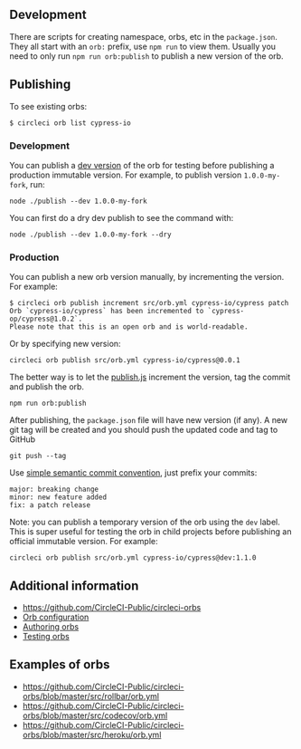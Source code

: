 ## Development

There are scripts for creating namespace, orbs, etc in the `package.json`. They all start with an `orb:` prefix, use `npm run` to view them. Usually you need to only run `npm run orb:publish` to publish a new version of the orb.

## Publishing

To see existing orbs:

```shell
$ circleci orb list cypress-io
```

### Development

You can publish a [dev version](https://github.com/CircleCI-Public/config-preview-sdk/blob/master/docs/orbs-authoring.md) of the orb for testing before publishing a production immutable version. For example, to publish version `1.0.0-my-fork`, run:

```shell
node ./publish --dev 1.0.0-my-fork
```

You can first do a dry dev publish to see the command with:

```shell
node ./publish --dev 1.0.0-my-fork --dry
```

### Production

You can publish a new orb version manually, by incrementing the version. For example:

```shell
$ circleci orb publish increment src/orb.yml cypress-io/cypress patch
Orb `cypress-io/cypress` has been incremented to `cypress-op/cypress@1.0.2`.
Please note that this is an open orb and is world-readable.
```

Or by specifying new version:

```shell
circleci orb publish src/orb.yml cypress-io/cypress@0.0.1
```

The better way is to let the [publish.js](publish.js) increment the version, tag the commit and publish the orb.

```shell
npm run orb:publish
```

After publishing, the `package.json` file will have new version (if any). A new git tag will be created and you should push the updated code and tag to GitHub

```shell
git push --tag
```

Use [simple semantic commit convention](https://github.com/bahmutov/simple-commit-message), just prefix your commits:

```text
major: breaking change
minor: new feature added
fix: a patch release
```

Note: you can publish a temporary version of the orb using the `dev` label. This is super useful for testing the orb in child projects before publishing an official immutable version. For example:

```
circleci orb publish src/orb.yml cypress-io/cypress@dev:1.1.0
```

## Additional information

- https://github.com/CircleCI-Public/circleci-orbs
- [Orb configuration](https://github.com/CircleCI-Public/config-preview-sdk/tree/master/docs)
- [Authoring orbs](https://github.com/CircleCI-Public/config-preview-sdk/blob/master/docs/orbs-authoring.md)
- [Testing orbs](https://github.com/CircleCI-Public/config-preview-sdk/blob/master/docs/orbs-testing.md)

## Examples of orbs

- https://github.com/CircleCI-Public/circleci-orbs/blob/master/src/rollbar/orb.yml
- https://github.com/CircleCI-Public/circleci-orbs/blob/master/src/codecov/orb.yml
- https://github.com/CircleCI-Public/circleci-orbs/blob/master/src/heroku/orb.yml
